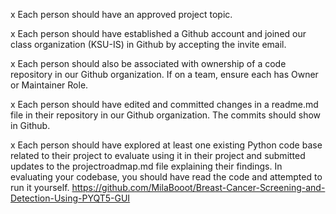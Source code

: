 
x Each person should have an approved project topic.

x Each person should have established a Github account and joined our class organization (KSU-IS) in Github by accepting the invite email.

x Each person should also be associated with ownership of a code repository in our Github organization. If on a team, ensure each has Owner or Maintainer Role.

x Each person should have edited and committed changes in a readme.md file in their repository in our Github organization. The commits should show in Github.

x Each person should have explored at least one existing Python code base related to their project to evaluate using it in their project and submitted updates to the projectroadmap.md file explaining their findings. In evaluating your codebase, you should have read the code and attempted to run it yourself. https://github.com/MilaBooot/Breast-Cancer-Screening-and-Detection-Using-PYQT5-GUI
